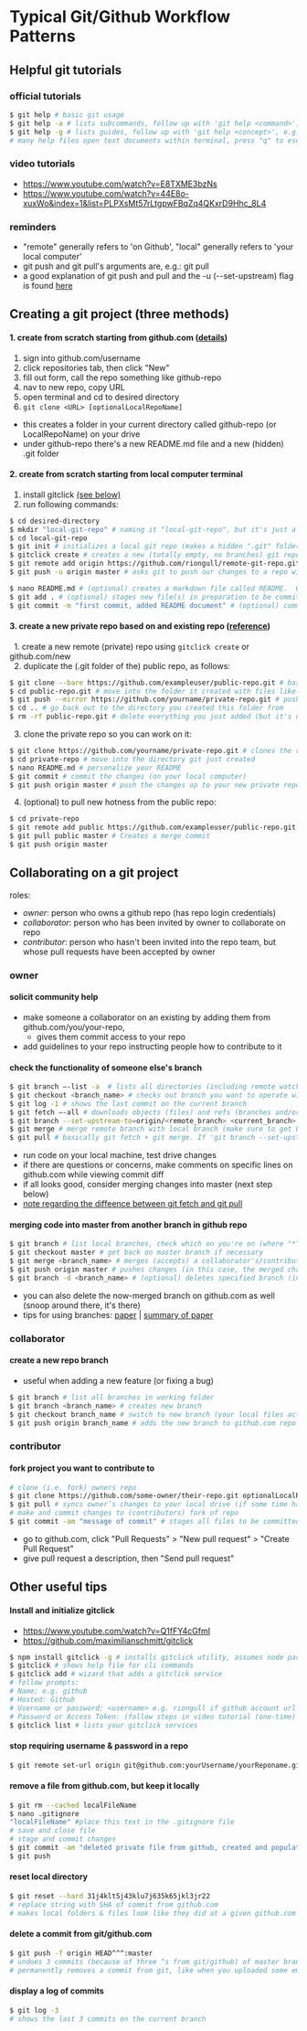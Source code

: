 # Typical Git/Github Workflow Patterns

## Helpful git tutorials
### official tutorials

```sh
$ git help # basic git usage
$ git help -a # lists subcommands, follow up with 'git help <command>', e.g. 'git help branch'
$ git help -g # lists guides, follow up with 'git help <concept>', e.g. 'git help workflows'
# many help files open text documents within terminal, press "q" to escape
```
### video tutorials
* https://www.youtube.com/watch?v=E8TXME3bzNs
* https://www.youtube.com/watch?v=44E8o-xuxWo&index=1&list=PLPXsMt57rLtgpwFBqZq4QKxrD9Hhc_8L4

### reminders
* "remote" generally refers to 'on Github', "local" generally refers to 'your local computer'
* git push and git pull's arguments are, e.g.: git pull <remote-name> <local-branch-name>
* a good explanation of git push and pull and the -u (--set-upstream) flag is found [here](http://stackoverflow.com/questions/17096311/why-do-i-need-to-explicitly-push-a-new-branch/17096880#17096880)

## Creating a git project (three methods)

#### 1. create from scratch starting from github.com ([details](https://help.github.com/articles/creating-a-new-repository/))

1. sign into github.com/username  
2. click repositories tab, then click "New"  
3. fill out form, call the repo something like github-repo  
4. nav to new repo, copy URL  
5. open terminal and cd to desired directory  
6. `git clone <URL> [optionalLocalRepoName]`
  * this creates a folder in your current directory called github-repo (or LocalRepoName) on your drive
  * under github-repo there's a new README.md file and a new (hidden) .git folder

#### 2. create from scratch starting from local computer terminal
1. install gitclick [(see below)](https://github.com/riongull/notes/blob/master/git_and_github_notes.md#install-and-initialize-gitclick)
2. run following commands:

```sh
$ cd desired-directory
$ mkdir "local-git-repo" # naming it "local-git-repo", but it's just a normal folder at this point, it will be a git repo later when we do 'git init'
$ cd local-git-repo
$ git init # initializes a local git repo (makes a hidden ".git" folder in your present directory), assumes git is installed on computer already
$ gitclick create # creates a new (totally empty, no branches) git repo on github.com, copy the https URL for next step
$ git remote add origin https://github.com/riongull/remote-git-repo.git # creates a branch called 'origin' in the remote-git-repo on github's server)
$ git push -u origin master # asks git to push our changes to a repo with an upstream branch of 'origin' and whose name is 'master'.  Since the branch 'master' exists neither locally (on our own computer), nor remotely (on github), it creates them both, the remote one being nested under origin (-u = --set-upstream = set-upstream-to). See reminder section above for details

$ nano README.md # (optional) creates a markdown file called README.  Give it a basic description of the repo.  Save and close.
$ git add . # (optional) stages new file(s) in preparation to be committed.  to unstage a file, use 'git reset HEAD README.MD’
$ git commit -m "first commit, added README document" # (optional) commits changes in preparation to be pushed to github.com.  to remove this commit and modify the file, use 'git reset --soft HEAD~1' and commit and add the file again

```

#### 3. create a new private repo based on and existing repo ([reference](http://stackoverflow.com/a/30352360/6451948))

&nbsp;&nbsp;1\. create a new remote (private) repo using `gitclick create` or github.com/new  
&nbsp;&nbsp;2\. duplicate the (.git folder of the) public repo, as follows:
```sh
$ git clone --bare https://github.com/exampleuser/public-repo.git # basically creates a folder in your working directory called public-repo.git, and adds to it the contents of what would normally be in a repo's .git folder (it excludes the 'working tree' per the `git help clone` docs)
$ cd public-repo.git # move into the folder it created with files like `config`, `description`, `HEAD`, and folders like `hooks`, `refs`, etc.
$ git push --mirror https://github.com/yourname/private-repo.git # pushes that content into the remote private-repo you made.
$ cd .. # go back out to the directory you created this folder from
$ rm -rf public-repo.git # delete everything you just added (but it's now up on github in your private-repo)
```

&nbsp;&nbsp;3\. clone the private repo so you can work on it:
```sh
$ git clone https://github.com/yourname/private-repo.git # clones the remote repo you just made, this time creating a normal repo (with working and a .git folder)  
$ cd private-repo # move into the directory git just created
$ nano README.md # personalize your README
$ git commit # commit the changes (on your local computer)
$ git push origin master # push the changes up to your new private repo
```

&nbsp;&nbsp;4\. (optional) to pull new hotness from the public repo:
```sh
$ cd private-repo
$ git remote add public https://github.com/exampleuser/public-repo.git
$ git pull public master # Creates a merge commit
$ git push origin master
```

## Collaborating on a git project
roles:
* _owner_: person who owns a github repo (has repo login credentials)
* _collaborator_: person who has been invited by owner to collaborate on repo
* _contributor_: person who hasn't been invited into the repo team, but whose pull requests have been accepted by owner  

### owner
#### solicit community help
* make someone a collaborator on an existing by adding them from github.com/you/your-repo,
  * gives them commit access to your repo
* add guidelines to your repo instructing people how to contribute to it

#### check the functionality of someone else's branch

```sh
$ git branch —-list -a  # lists all directories (including remote watching branches); use -r for just remote branches
$ git checkout <branch_name> # checks out branch you want to operate with.  Your local files are now changed to branch_name's files (can checkout remote repos)
$ git log -1 # shows the last commit on the current branch
$ git fetch —-all # downloads objects (files) and refs (branches and/or tags) from another repo (like github.com; your desktop git repo may not have them yet)
$ git branch --set-upstream-to=origin/<remote_branch> <current_branch> # (optional/if neccessary) sets up tracking (syncing ability) between a remote (e.g. github) repo and a local (on hard drive) repo
$ git merge # merge remote branch with local branch (make sure to get back on local branch before executing this)
$ git pull # basically git fetch + git merge. If 'git branch --set-upstream-to' is completed this will sync local_branch with remote_branch's changes
```
* run code on your local machine, test drive changes
* if there are questions or concerns, make comments on specific lines on github.com while viewing commit diff
* if all looks good, consider merging changes into master (next step below)
* [note regarding the diffeence between git fetch and git pull](http://stackoverflow.com/questions/14894768/git-fetch-vs-pull-merge-vs-rebase)

#### merging code into master from another branch in github repo
```sh
$ git branch # list local branches, check which on you're on (where "*" is)
$ git checkout master # get back on master branch if necessary
$ git merge <branch_name> # merges (accepts) a collaborator's/contributor's work into master, from <branch_name>
$ git push origin master # pushes changes (in this case, the merged changes) from local to remote
$ git branch -d <branch_name> # (optional) deletes specified branch (in this case, the merged branch) while you are on a different branch
```
* you can also delete the now-merged branch on github.com as well (snoop around there, it's there)
* tips for using branches: [paper](http://nvie.com/posts/a-successful-git-branching-model/) | [summary of paper](https://github.com/WalnutiQ/walnut/issues/62)

### collaborator
#### create a new repo branch
* useful when adding a new feature (or fixing a bug)

```sh
$ git branch # list all branches in working folder
$ git branch <branch_name> # creates new branch
$ git checkout branch_name # switch to new branch (your local files actually change)
$ git push origin branch_name # adds the new branch to github.com repo
```

### contributor
#### fork project you want to contribute to
```sh
# clone (i.e. fork) owners repo
$ git clone https://github.com/some-owner/their-repo.git optionalLocalRepoName # forks repo you want to work on
$ git pull # syncs owner’s changes to your local drive (if some time has passed since clone)
# make and commit changes to (contributors) fork of repo
$ git commit -am "message of commit" # stages all files to be committed, then commits a branch with the message.
```
* go to github.com, click "Pull Requests" > "New pull request" > "Create Pull Request"
* give pull request a description, then "Send pull request"

## Other useful tips
#### Install and initialize gitclick
* https://www.youtube.com/watch?v=Q1fFY4cGfmI
* https://github.com/maximilianschmitt/gitclick

```sh
$ npm install gitclick -g # installs gitclick utility, assumes node package manager is installed
$ gitclick # shows help file for cli commands
$ gitclick add # wizard that adds a gitclick service
# follow prompts:
# Name: e.g. github
# Hosted: Github
# Username or password: <username> e.g. riongull if github account url is https://github.com/riongull
# Password or Access Token: (follow steps in video tutorial (one-time) to configure github with a secure access token for gitclick)
$ gitclick list # lists your gitclick services
```

#### stop requiring username & password in a repo
```sh
$ git remote set-url origin git@github.com:yourUsername/yourReponame.git
```
#### remove a file from github.com, but keep it locally
```sh
$ git rm --cached localFileName
$ nano .gitignore
"localFileName" #place this text in the .gitignore file
# save and close file
# stage and commit changes
$ git commit -am "deleted private file from github, created and populated .gitignore to ignore localFileName"
$ git push
```
#### reset local directory
```sh
$ git reset --hard 31j4klt5j43klu7j635k65jkl3jr22
# replace string with SHA of commit from github.com
# makes local folders & files look like they did at a given github.com commit

```
#### delete a commit from git/github.com
```sh
$ git push -f origin HEAD^^^:master
# undoes 3 commits (because of three ^s from git/github) of master branch (can designate other branch)
# permanently removes a commit from git, like when you uploaded some embarrassing stuff
```
#### display a log of commits
```sh
$ git log -3
# shows the last 3 commits on the current branch
```
